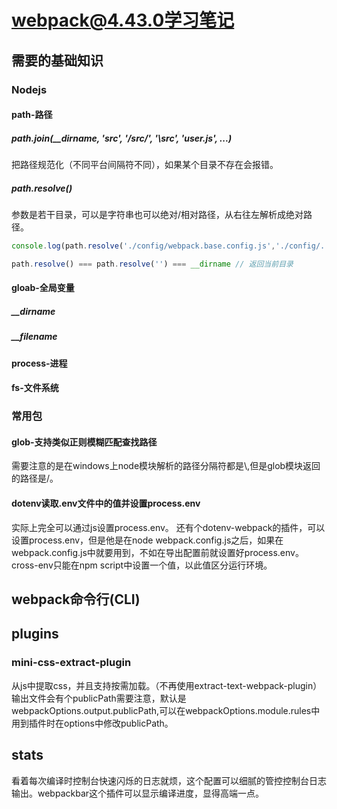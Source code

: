 # webpack@4.43.0学习笔记  

## 需要的基础知识  

### Nodejs  

#### path-路径  

##### path.join(__dirname, 'src', '/src/', '\\src', 'user.js', ...)  

把路径规范化（不同平台间隔符不同），如果某个目录不存在会报错。

##### path.resolve()

参数是若干目录，可以是字符串也可以绝对/相对路径，从右往左解析成绝对路径。  

``` js  
console.log(path.resolve('./config/webpack.base.config.js','./config/../public/art-template/template-web@4.0.min.js'))  //E:\Projects\personal_projects\webpack-jquery-bootsrap\config\webpack.base.config.js\public\art-template\template-web@4.0.min.js  

path.resolve() === path.resolve('') === __dirname // 返回当前目录
```  

#### gloab-全局变量  

##### __dirname  

##### __filename

#### process-进程  

#### fs-文件系统  

### 常用包  

#### glob-支持类似正则模糊匹配查找路径  

需要注意的是在windows上node模块解析的路径分隔符都是\\,但是glob模块返回的路径是/。  

#### dotenv读取.env文件中的值并设置process.env  

实际上完全可以通过js设置process.env。
还有个dotenv-webpack的插件，可以设置process.env，但是他是在node webpack.config.js之后，如果在webpack.config.js中就要用到，不如在导出配置前就设置好process.env。cross-env只能在npm script中设置一个值，以此值区分运行环境。

## webpack命令行(CLI)  

## plugins  

### mini-css-extract-plugin  

从js中提取css，并且支持按需加载。（不再使用extract-text-webpack-plugin）  
输出文件会有个publicPath需要注意，默认是webpackOptions.output.publicPath,可以在webpackOptions.module.rules中用到插件时在options中修改publicPath。  

## stats  

看着每次编译时控制台快速闪烁的日志就烦，这个配置可以细腻的管控控制台日志输出。webpackbar这个插件可以显示编译进度，显得高端一点。
